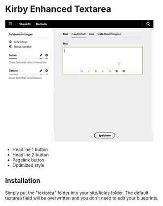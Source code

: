 # Kirby Enhanced Textarea

![Enhanced Textarea](preview.gif?raw=true "Preview")

- Headline 1 button
- Headline 2 button
- Pagelink button
- Optimized style

## Installation

Simply put the "textarea" folder into your site/fields folder. The default textarea field will be overwritten and you don't need to edit your blueprints.